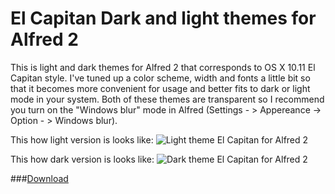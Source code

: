 # El Capitan Dark and light themes for Alfred 2
This is light and dark themes for Alfred 2 that corresponds to OS X 10.11 El Capitan style. I've tuned up a color scheme, width and fonts a little bit so that it becomes more convenient for usage and better fits to dark or light mode in your system. Both of these themes are transparent so I recommend you turn on the "Windows blur" mode in Alfred (Settings - > Appereance -> Option - > Windows blur). 


This how light version is looks like:
![Light theme El Capitan for Alfred 2](http://i.imgur.com/fdHxMZC.jpg)

This how dark version is looks like:
![Dark theme El Capitan for Alfred 2](http://i.imgur.com/JstMJkh.jpg)

###[Download](https://github.com/PazzaVlad/alfred2-el-capitan-theme/releases)
